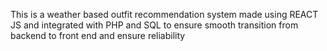 This is a weather based outfit recommendation system made using REACT JS and integrated with PHP and SQL to ensure smooth transition from backend to front end and ensure reliability
